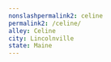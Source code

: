 ```yaml
---
﻿nonslashpermalink2: celine
permalink2: /celine/
alley: Celine
city: Lincolnville
state: Maine
---
```

